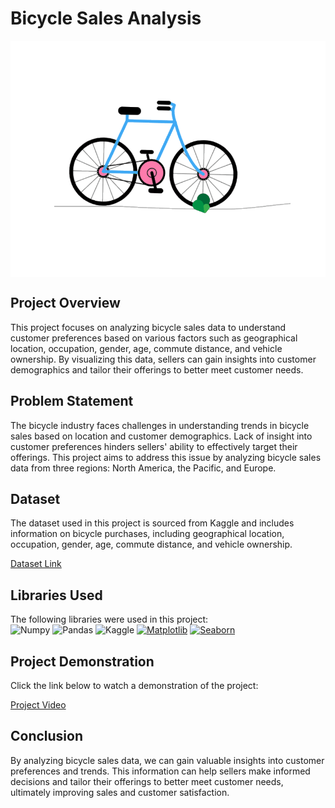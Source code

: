 # Bicycle Sales Analysis

<img src="./images/cycle.gif" alt="vector" align="center">

## Project Overview

This project focuses on analyzing bicycle sales data to understand customer preferences based on various factors such as geographical location, occupation, gender, age, commute distance, and vehicle ownership. By visualizing this data, sellers can gain insights into customer demographics and tailor their offerings to better meet customer needs.

## Problem Statement

The bicycle industry faces challenges in understanding trends in bicycle sales based on location and customer demographics. Lack of insight into customer preferences hinders sellers' ability to effectively target their offerings. This project aims to address this issue by analyzing bicycle sales data from three regions: North America, the Pacific, and Europe.

## Dataset

The dataset used in this project is sourced from Kaggle and includes information on bicycle purchases, including geographical location, occupation, gender, age, commute distance, and vehicle ownership.

[Dataset Link](https://www.kaggle.com/datasets/heeraldedhia/bike-buyers)

## Libraries Used

The following libraries were used in this project: <br>
![Numpy](https://img.shields.io/badge/Numpy-777BB4?style=for-the-badge&logo=numpy&logoColor=white)
![Pandas](https://img.shields.io/badge/Pandas-2C2D72?style=for-the-badge&logo=pandas&logoColor=white)
![Kaggle](https://img.shields.io/badge/Kaggle-20BEFF?style=for-the-badge&logo=Kaggle&logoColor=white)
[![Matplotlib](https://img.shields.io/badge/Matplotlib-FF5733?style=for-the-badge&logo=matplotlib&logoColor=white)](https://matplotlib.org/)
[![Seaborn](https://img.shields.io/badge/Seaborn-008000?style=for-the-badge&logo=seaborn&logoColor=white)](https://seaborn.pydata.org/)

## Project Demonstration

Click the link below to watch a demonstration of the project:

[Project Video](https://www.youtube.com/watch?v=YboXwoAtaik)

## Conclusion

By analyzing bicycle sales data, we can gain valuable insights into customer preferences and trends. This information can help sellers make informed decisions and tailor their offerings to better meet customer needs, ultimately improving sales and customer satisfaction.
